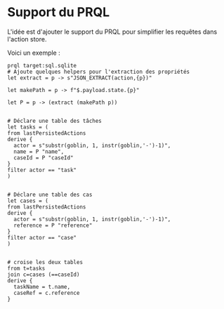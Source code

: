 # Support du PRQL

L'idée est d'ajouter le support du PRQL pour simplifier les requêtes dans l'action store.

Voici un exemple :

```prql
prql target:sql.sqlite
# Ajoute quelques helpers pour l'extraction des propriétés
let extract = p -> s"JSON_EXTRACT(action,{p})"

let makePath = p -> f"$.payload.state.{p}"

let P = p -> (extract (makePath p))


# Déclare une table des tâches
let tasks = (
from lastPersistedActions
derive {
  actor = s"substr(goblin, 1, instr(goblin,'-')-1)",
  name = P "name",
  caseId = P "caseId"
}
filter actor == "task"
)


# Déclare une table des cas
let cases = (
from lastPersistedActions
derive {
  actor = s"substr(goblin, 1, instr(goblin,'-')-1)",
  reference = P "reference"
}
filter actor == "case"
)


# croise les deux tables
from t=tasks
join c=cases (==caseId)
derive {
  taskName = t.name,
  caseRef = c.reference
}


```